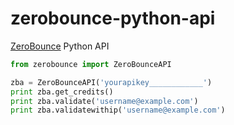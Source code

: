 # zerobounce-python-api

[ZeroBounce](https://www.zerobounce.net "Zerobounce Homepage") Python API


```python
from zerobounce import ZeroBounceAPI

zba = ZeroBounceAPI('yourapikey____________')
print zba.get_credits()
print zba.validate('username@example.com')
print zba.validatewithip('username@example.com')
```
